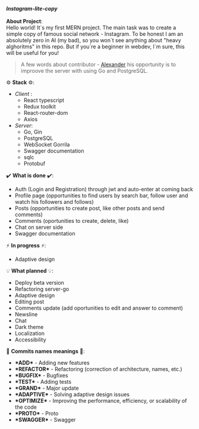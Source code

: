 ***Instagram-lite-copy***
</br>
</br>
**About Project**: </br>
Hello world! It\`s my first MERN project. The main task was to create a simple copy of famous social network - Instagram. To be honest I am an absolutely zero in AI (my bad), so  you won\`t see anything about "heavy alghoritms" in this repo. But if you\`re a beginner in webdev, I\`m sure, this will be useful for you!
  >A few words about contributor - [Alexander](https://github.com/energy-spectrum) his opportunity is to improove the server with using Go and PostgreSQL.
  
:gear: **Stack** :gear::     
  - *Client* :
    - React typescript
    - Redux toolkit
    - React-router-dom
    - Axios
  - *Server*:
    - Go, Gin
    - PostgreSQL
    - WebSocket Gorrila
    - Swagger documentation
    - sqlc
    - Protobuf
    
:heavy_check_mark: **What is done** :heavy_check_mark::
  - Auth (Login and Registration) through jwt and auto-enter at coming back
  - Profile page (opportunities to find users by search bar, follow user and watch his followers and follows)
  - Posts (opportunities to create post, like other posts and send comments)
  - Comments (oportunities to create, delete, like)
  - Chat on server side
  - Swagger documentation


:zap: **In progress** :zap:: 
  - Adaptive design

:bulb: **What planned** :bulb::
  - Deploy beta version
  - Refactoring server-go
  - Adaptive design
  - Editing post
  - Comments update (add oportunities to edit and answer to comment)
  - Newsline
  - Chat
  - Dark theme
  - Localization
  - Accessibility  

:blue_book: **Commits names meanings** :blue_book::
  - **\*ADD\*** - Adding new features
  - **\*REFACTOR\*** - Refactoring (correction of architecture, names, etc.)
  - **\*BUGFIX\*** - Bugfixes
  - **\*TEST\*** - Adding tests
  - **\*GRAND\*** - Major update 
  - **\*ADAPTIVE\*** - Solving adaptive design issues 
  - **\*OPTIMIZE\*** - Improving the performance, efficiency, or scalability of the code
  - **\*PROTO\*** - Proto
  - **\*SWAGGER\*** - Swagger
